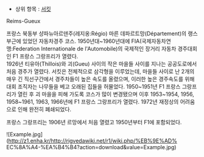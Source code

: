   * 상위 항목 : [서킷](%EC%84%9C%ED%82%B7.md)  

Reims-Gueux

프랑스 북동부 샹파뉴아르덴주(레지옹:Régio) 마른 데파르트망(Département)의 랭스 부근에 있었던 자동차경주 코스.
1950년대~1960년대에 FIA(국제자동차연맹:Federation Internationale de l'Automobile)의 국제적인
장거리 자동차 경주대회인 F1 프랑스 그랑프리가 열렸다.  
1926년 티유아(Thillois)와 괴(Gueu) 사이의 작은 마을들 사이를 지나는 공공도로에서 처음 경주가 열렸다. 서킷은 전체적으로
삼각형을 이루었는데, 마을들 사이로 난 2개의 매우 긴 직선구간에서 경주차들이 높은 속도를 올렸으며, 이러한 높은 경주속도를 위해 대회
조직자는 나무들을 베고 오래된 집들을 허물었다. 1950~1951년 F1 프랑스 그랑프리가 열린 후 괴 마을을 피해 가도록 코스가 많이
변경됐으며 이후 1953~1954, 1956, 1958~1961, 1963, 1966년에 F1 프랑스 그랑프리가 열렸다. 1972년 재정상의
어려움으로 인해 완전히 폐쇄되었다.

프랑스 그랑프리는 1906년 르망에서 처음 열렸고 1950년부터 F1에 포함되었다.

![Example.jpg](http://z1.enha.kr/http://rigvedawiki.net/r1/wiki.php/%EB%9E%AD%
EC%8A%A4-%EA%B4%B4?action=download&value=Example.jpg)

